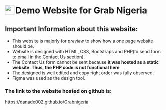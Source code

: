 
# <a href="url"><img src="https://danade002.github.io/Grabnigeria/img/logo.png" align="left" height="30"></a>Demo Website for Grab Nigeria

## Important Information about this website: 
- This website is majorly for _preview_ to show how a one page website should be. 
- Website is designed with HTML, CSS, Bootstraps and PHP(to send form to email in the Contact Us section).
- The Contact Us form cannot be sent because __it was hosted as a static website. Thus, the PHP code is not functional here__
- The designed is well edited and copy right order was fully observed.
- Figma was used as the design tool.

### The link to the website hosted on github is:
https://danade002.github.io/Grabnigeria













